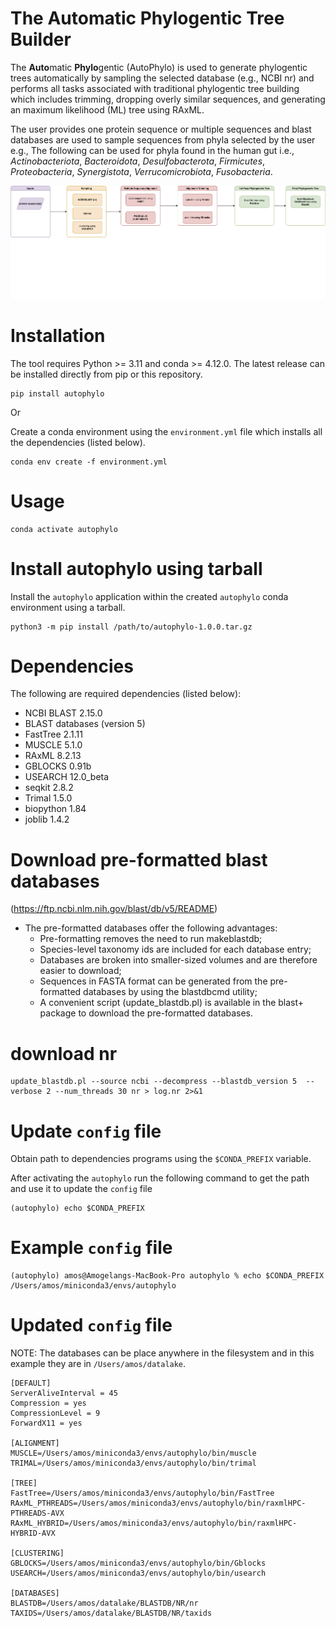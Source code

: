 # The Automatic Phylogentic Tree Builder

The **Auto**matic **Phylo**gentic (AutoPhylo) is used to generate phylogentic trees automatically by sampling the selected database (e.g., NCBI nr) and performs all tasks associated with traditional phylogentic tree building which includes trimming, dropping overly similar sequences, and generating an maximum likelihood (ML) tree using RAxML.

The user provides one protein sequence or multiple sequences and blast databases are used to sample sequences
from phyla selected by the user e.g., The following can be used for phyla found in the human gut i.e., *Actinobacteriota*, *Bacteroidota*, *Desulfobacterota*, *Firmicutes*, *Proteobacteria*, *Synergistota*, *Verrucomicrobiota*, *Fusobacteria*.

![autophylo overview](https://github.com/raphenya/autophylo/blob/main/docs/images/Phylogenetic_Tree_Building.trimmed.png?raw=true)

# Installation

The tool requires Python >= 3.11 and conda >= 4.12.0. The latest release can be installed directly from pip or this repository.

```
pip install autophylo
```

Or

Create a conda environment using the `environment.yml` file which installs all the dependencies (listed below).

```
conda env create -f environment.yml
```

# Usage

```
conda activate autophylo
```

# Install autophylo using tarball

Install the `autophylo` application within the created `autophylo` conda environment using a tarball.

```
python3 -m pip install /path/to/autophylo-1.0.0.tar.gz
```

# Dependencies

The following are required dependencies (listed below):

- NCBI BLAST 2.15.0
- BLAST databases (version 5)
- FastTree 2.1.11
- MUSCLE 5.1.0
- RAxML 8.2.13
- GBLOCKS 0.91b
- USEARCH 12.0_beta
- seqkit 2.8.2
- Trimal 1.5.0
- biopython 1.84
- joblib 1.4.2



# Download pre-formatted blast databases

(https://ftp.ncbi.nlm.nih.gov/blast/db/v5/README)

- The pre-formatted databases offer the following advantages:
    * Pre-formatting removes the need to run makeblastdb;
    * Species-level taxonomy ids are included for each database entry;
    * Databases are broken into smaller-sized volumes and are therefore easier
      to download;
    * Sequences in FASTA format can be generated from the pre-formatted databases
      by using the blastdbcmd utility;
    * A convenient script (update_blastdb.pl) is available in the blast+ package
      to download the pre-formatted databases.

# download nr

```
update_blastdb.pl --source ncbi --decompress --blastdb_version 5  --verbose 2 --num_threads 30 nr > log.nr 2>&1
```

# Update `config` file 

Obtain path to dependencies programs using the `$CONDA_PREFIX` variable.

After activating the `autophylo` run the following command to get the path and use it to update the `config` file

```
(autophylo) echo $CONDA_PREFIX
```

# Example `config` file

```
(autophylo) amos@Amogelangs-MacBook-Pro autophylo % echo $CONDA_PREFIX
/Users/amos/miniconda3/envs/autophylo
```

# Updated `config` file

NOTE: The databases can be place anywhere in the filesystem and in this example they are in `/Users/amos/datalake`.

```
[DEFAULT]
ServerAliveInterval = 45
Compression = yes
CompressionLevel = 9
ForwardX11 = yes

[ALIGNMENT]
MUSCLE=/Users/amos/miniconda3/envs/autophylo/bin/muscle
TRIMAL=/Users/amos/miniconda3/envs/autophylo/bin/trimal

[TREE]
FastTree=/Users/amos/miniconda3/envs/autophylo/bin/FastTree
RAxML_PTHREADS=/Users/amos/miniconda3/envs/autophylo/bin/raxmlHPC-PTHREADS-AVX
RAxML_HYBRID=/Users/amos/miniconda3/envs/autophylo/bin/raxmlHPC-HYBRID-AVX

[CLUSTERING]
GBLOCKS=/Users/amos/miniconda3/envs/autophylo/bin/Gblocks
USEARCH=/Users/amos/miniconda3/envs/autophylo/bin/usearch

[DATABASES]
BLASTDB=/Users/amos/datalake/BLASTDB/NR/nr
TAXIDS=/Users/amos/datalake/BLASTDB/NR/taxids
```